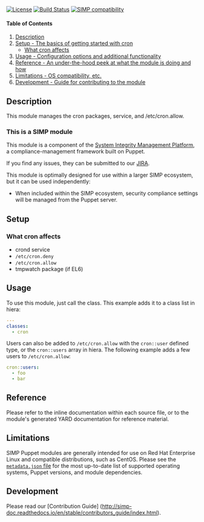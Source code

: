 [![License](http://img.shields.io/:license-apache-blue.svg)](http://www.apache.org/licenses/LICENSE-2.0.html) [![Build Status](https://travis-ci.org/simp/pupmod-simp-cron.svg)](https://travis-ci.org/simp/pupmod-simp-cron) [![SIMP compatibility](https://img.shields.io/badge/SIMP%20compatibility-6.0.*-orange.svg)](https://img.shields.io/badge/SIMP%20compatibility-6.0.*-orange.svg)


#### Table of Contents

1. [Description](#description)
2. [Setup - The basics of getting started with cron](#setup)
    * [What cron affects](#what-cron-affects)
3. [Usage - Configuration options and additional functionality](#usage)
4. [Reference - An under-the-hood peek at what the module is doing and how](#reference)
5. [Limitations - OS compatibility, etc.](#limitations)
6. [Development - Guide for contributing to the module](#development)


## Description

This module manages the cron packages, service, and /etc/cron.allow.


### This is a SIMP module

This module is a component of the [System Integrity Management Platform](https://github.com/NationalSecurityAgency/SIMP), a compliance-management framework built on Puppet.

If you find any issues, they can be submitted to our [JIRA](https://simp-project.atlassian.net/).

This module is optimally designed for use within a larger SIMP ecosystem, but it can be used independently:

 * When included within the SIMP ecosystem, security compliance settings will be managed from the Puppet server.


## Setup


### What cron affects

  * crond service
  * `/etc/cron.deny`
  * `/etc/cron.allow`
  * tmpwatch package (if EL6)

## Usage

To use this module, just call the class. This example adds it to a class list in hiera:

```yaml
---
classes:
  - cron
```

Users can also be added to `/etc/cron.allow` with the `cron::user` defined type, or
the `cron::users` array in hiera. The following example adds a few users to `/etc/cron.allow`:

```yaml
cron::users:
  - foo
  - bar
```


## Reference

Please refer to the inline documentation within each source file, or to the module's generated YARD documentation for reference material.


## Limitations

SIMP Puppet modules are generally intended for use on Red Hat Enterprise Linux and compatible distributions, such as CentOS. Please see the [`metadata.json` file](./metadata.json) for the most up-to-date list of supported operating systems, Puppet versions, and module dependencies.


## Development

Please read our [Contribution Guide] (http://simp-doc.readthedocs.io/en/stable/contributors_guide/index.html).
